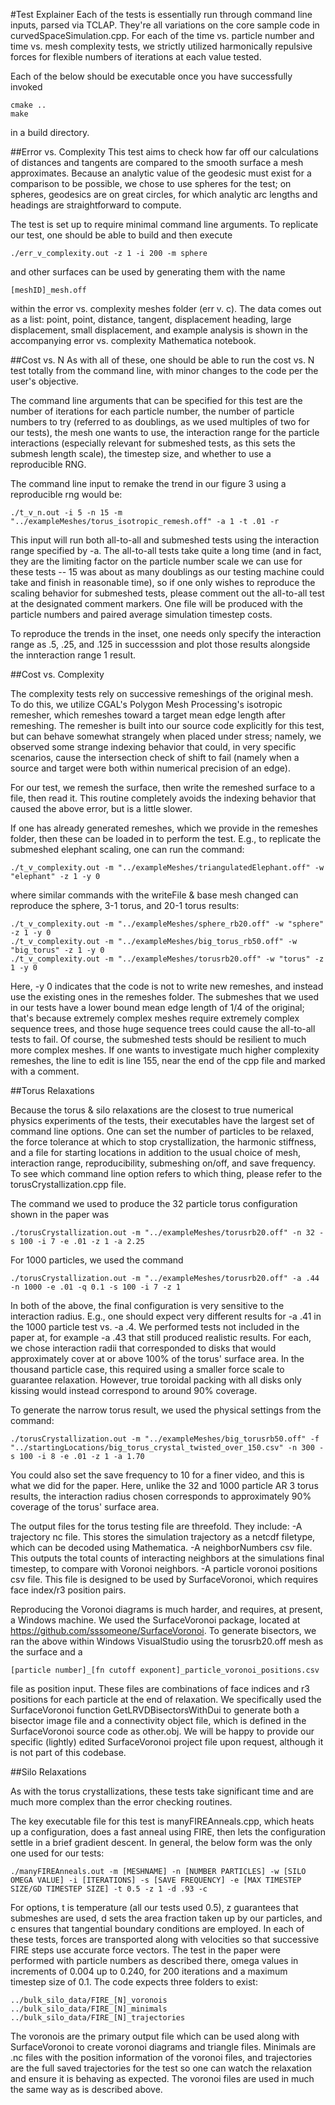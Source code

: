 #Test Explainer
Each of the tests is essentially run through command line inputs, 
parsed via TCLAP. They're all variations on the core sample code 
in curvedSpaceSimulation.cpp. For each of the time vs. particle
number and time vs. mesh complexity tests, we strictly 
utilized harmonically repulsive forces for flexible numbers of 
iterations at each value tested.

Each of the below should be executable once you have successfully
invoked 
```
cmake ..
make 
``` 
in a build directory. 

##Error vs. Complexity
This test aims to check how far off our calculations of distances and 
tangents are compared to the smooth surface a mesh approximates. Because 
an analytic value of the geodesic must exist for a comparison to be possible,
we chose to use spheres for the test; on spheres, geodesics are on great circles,
for which analytic arc lengths and headings are straightforward to compute. 

The test is set up to require minimal command line arguments. To replicate our test,
one should be able to build and then execute
```
./err_v_complexity.out -z 1 -i 200 -m sphere
```
and other surfaces can be used by generating them with the name 
```
[meshID]_mesh.off
```
within the error vs. complexity meshes folder (err v. c). The data comes out as a list:
point, point, distance, tangent, displacement heading, large displacement, small
displacement,
and example analysis is shown in the accompanying error vs. complexity 
Mathematica notebook.  

##Cost vs. N 
As with all of these, one should be able to run the cost vs. 
N test totally from the command line, with minor changes
to the code per the user's objective. 

The command line arguments that can be specified for
this test are the number of iterations for each 
particle number, the number of particle numbers
to try (referred to as doublings, as we used
multiples of two for our tests), the mesh one 
wants to use, the interaction range for the particle
interactions (especially relevant for submeshed tests,
as this sets the submesh length scale), the timestep
size, and whether to use a reproducible RNG.  

The command line input to remake the trend in our figure 3 
using a reproducible rng would be: 
```
./t_v_n.out -i 5 -n 15 -m "../exampleMeshes/torus_isotropic_remesh.off" -a 1 -t .01 -r
```

This input will run both all-to-all and submeshed tests
using the interaction range specified by -a. The all-to-all
tests take quite a long time (and in fact, they are the limiting
factor on the particle number scale we can use for these tests -- 15 
was about as many doublings as our testing machine could take and
finish in reasonable time), so if one only wishes to reproduce the scaling behavior
for submeshed tests, please comment out the all-to-all test
at the designated comment markers. One file will be produced
with the particle numbers and paired average simulation timestep 
costs. 

To reproduce the trends in the inset, one needs only specify the interaction range as 
.5, .25, and .125 in successsion and plot those results alongside the 
innteraction range 1 result.  

##Cost vs. Complexity

The complexity tests rely on successive remeshings of the original mesh. 
To do this, we utilize CGAL's Polygon Mesh Processing's isotropic 
remesher, which remeshes toward a target mean edge length after remeshing. 
The remesher is built into our source code explicitly for this test, 
but can behave somewhat strangely when placed under stress; namely,
we observed some strange indexing behavior that could, in very specific
scenarios, cause the intersection check of shift to fail
(namely when a source and target were both within numerical precision of an edge).  

For our test, we remesh the surface, then write the remeshed 
surface to a file, then read it. This routine completely avoids the
indexing behavior that caused the above error, but is a little slower. 

If one has already generated remeshes, which we provide in the remeshes folder,
then these can be loaded in to perform the test. E.g., to replicate the submeshed
elephant scaling, one can run the command:  

```
./t_v_complexity.out -m "../exampleMeshes/triangulatedElephant.off" -w "elephant" -z 1 -y 0
```
where similar commands with the writeFile & base mesh changed can reproduce the 
sphere, 3-1 torus, and 20-1 torus results: 
```
./t_v_complexity.out -m "../exampleMeshes/sphere_rb20.off" -w "sphere" -z 1 -y 0
./t_v_complexity.out -m "../exampleMeshes/big_torus_rb50.off" -w "big_torus" -z 1 -y 0
./t_v_complexity.out -m "../exampleMeshes/torusrb20.off" -w "torus" -z 1 -y 0
```

Here, -y 0 indicates that the code is not to write new remeshes, and instead use 
the existing ones in the remeshes folder. The submeshes that 
we used in our tests have a lower bound mean edge length of 1/4 of the original; 
that's because extremely complex meshes require extremely complex sequence trees,
and those huge sequence trees could cause the all-to-all tests to fail. Of course,
the submeshed tests should be resilient to much more complex meshes. If one wants
to investigate much higher complexity remeshes, the line to edit is line 155, 
near the end of the cpp file and marked with a comment.  

##Torus Relaxations

Because the torus & silo relaxations are the closest to true numerical physics
experiments of the tests, their executables have the largest set of command 
line options. One can set  the number of particles to be relaxed, the force
tolerance at which to stop crystallization, the harmonic stiffness, and a 
file for starting locations in addition to the usual choice of mesh, 
interaction range, reproducibility, submeshing on/off, 
and save frequency. To see which command line option refers to which thing, 
please refer to the torusCrystallization.cpp file.  

The command we used to produce the 32 particle torus configuration
shown in the paper was 
```
./torusCrystallization.out -m "../exampleMeshes/torusrb20.off" -n 32 -s 100 -i 7 -e .01 -z 1 -a 2.25
```

For 1000 particles, we used the command
```
./torusCrystallization.out -m "../exampleMeshes/torusrb20.off" -a .44 -n 1000 -e .01 -q 0.1 -s 100 -i 7 -z 1
``` 
In both of the above, the final configuration is very sensitive to the interaction radius.
E.g., one should expect very different results for -a .41 in the 1000 particle test 
vs. -a .4. We performed tests not included in the paper at, for example -a .43 that still produced
realistic results. 
For each, we chose interaction radii that corresponded to disks that would approximately
cover at or above 100% of the torus' surface area. In the thousand particle case, this required using a smaller
force scale to guarantee relaxation. However, true toroidal packing with all disks 
only kissing would instead correspond to around 90% coverage. 

To generate the narrow torus result, we used the physical settings from the command: 
```
./torusCrystallization.out -m "../exampleMeshes/big_torusrb50.off" -f "../startingLocations/big_torus_crystal_twisted_over_150.csv" -n 300 -s 100 -i 8 -e .01 -z 1 -a 1.70
```
You could also set the save frequency to 10 for a finer video, and this is what we did for the paper.
Here, unlike the 32 and 1000 particle AR 3 torus results, the interaction radius chosen corresponds
to approximately 90% coverage of the torus' surface area.   

The output files for the torus testing file are threefold. They include:
-A trajectory nc file. This stores the simulation trajectory as a netcdf filetype, which can be decoded using Mathematica. 
-A neighborNumbers csv file. This outputs the total counts of interacting neighbors at the simulations final timestep, to compare with Voronoi neighbors.
-A particle voronoi positions csv file. This file is designed to be used by SurfaceVoronoi, which requires face index/r3 position pairs. 

Reproducing the Voronoi diagrams is much harder, and requires, at present, a Windows machine. 
We used the SurfaceVoronoi package, located at https://github.com/sssomeone/SurfaceVoronoi.
To generate bisectors, we ran the above within Windows VisualStudio using the torusrb20.off
mesh as the surface and a 
```
[particle number]_[fn cutoff exponent]_particle_voronoi_positions.csv
```
file as position input. These files are combinations of face indices and r3 positions for each particle 
at the end of relaxation. We specifically used the SurfaceVoronoi function GetLRVDBisectorsWithDui
to generate both a bisector image file and a connectivity object file, which is defined in the
SurfaceVoronoi source code as other.obj. We will be happy to provide our specific (lightly) edited SurfaceVoronoi 
project file upon request, although it is not part of this codebase. 

##Silo Relaxations

As with the torus crystallizations, these tests take significant time and are much more complex than the error checking routines. 

The key executable file for this test is manyFIREAnneals.cpp, which heats up a configuration, does a fast anneal using FIRE, then lets the configuration settle in a brief gradient descent. 
In general, the below form was the only one used for our tests:

```
./manyFIREAnneals.out -m [MESHNAME] -n [NUMBER PARTICLES] -w [SILO OMEGA VALUE] -i [ITERATIONS] -s [SAVE FREQUENCY] -e [MAX TIMESTEP SIZE/GD TIMESTEP SIZE] -t 0.5 -z 1 -d .93 -c
```
For options, t is temperature (all our tests used 0.5), z guarantees that submeshes are used, d sets the area fraction taken up by our particles, and c ensures that tangential boundary conditions are employed.
In each of these tests, forces are transported along with velocities so that successive FIRE steps use accurate force vectors. The test in the paper were performed with particle numbers
as described there, omega values in increments of 0.004 up to 0.240, for 200 iterations and a maximum timestep size of 0.1. The code expects three folders to exist: 
```
../bulk_silo_data/FIRE_[N]_voronois
../bulk_silo_data/FIRE_[N]_minimals
../bulk_silo_data/FIRE_[N]_trajectories
```
The voronois are the primary output file which can be used along with SurfaceVoronoi to create voronoi diagrams and triangle files. Minimals are .nc files with the position information of the voronoi files, and trajectories are the full saved trajectories for the test so one can watch the relaxation and ensure it is behaving as expected. The voronoi files are used in much the same way as is described above. 

